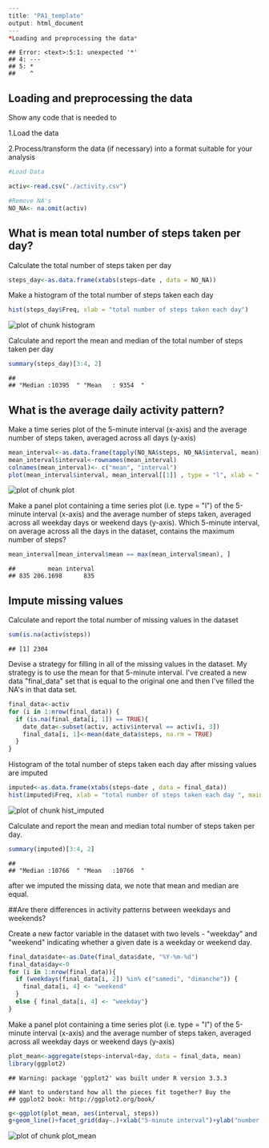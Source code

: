 

```r
---
title: "PA1_template"
output: html_document
---
*Loading and preprocessing the data*
```

```
## Error: <text>:5:1: unexpected '*'
## 4: ---
## 5: *
##    ^
```


## Loading and preprocessing the data

Show any code that is needed to

1.Load the data 

2.Process/transform the data (if necessary) into a format suitable for your analysis


```r
#Load Data

activ<-read.csv("./activity.csv")

#Remove NA's
NO_NA<- na.omit(activ)
```

## What is mean total number of steps taken per day?

Calculate the total number of steps taken per day


```r
steps_day<-as.data.frame(xtabs(steps~date , data = NO_NA))
```

Make a histogram of the total number of steps taken each day


```r
hist(steps_day$Freq, xlab = "total number of steps taken each day")
```

![plot of chunk histogram](figure/histogram-1.png)

Calculate and report the mean and median of the total number of steps taken per day


```r
summary(steps_day)[3:4, 2]
```

```
##                                     
## "Median :10395  " "Mean   : 9354  "
```

## What is the average daily activity pattern?

Make a time series plot of the 5-minute interval (x-axis) and the average number of steps taken, averaged across all days (y-axis)


```r
mean_interval<-as.data.frame(tapply(NO_NA$steps, NO_NA$interval, mean))
mean_interval$interval<-rownames(mean_interval)
colnames(mean_interval)<- c("mean", "interval")
plot(mean_interval$interval, mean_interval[[1]] , type = "l", xlab = " 5-minute interval", ylab ="average number of steps taken")
```

![plot of chunk plot](figure/plot-1.png)

Make a panel plot containing a time series plot (i.e. type = "l") of the 5-minute interval (x-axis) and the average number of steps taken, averaged across all weekday days or weekend days (y-axis).
Which 5-minute interval, on average across all the days in the dataset, contains the maximum number of steps?


```r
mean_interval[mean_interval$mean == max(mean_interval$mean), ]
```

```
##         mean interval
## 835 206.1698      835
```


## Impute missing values

Calculate and report the total number of missing values in the dataset


```r
sum(is.na(activ$steps))
```

```
## [1] 2304
```

Devise a strategy for filling in all of the missing values in the dataset. My strategy is to use the mean  for that 5-minute interval. I've created a new data "final_data" set that is equal to the original one and then I've filled the NA's in that data set.


```r
final_data<-activ
for (i in 1:nrow(final_data)) {
  if (is.na(final_data[i, 1]) == TRUE){
    date_data<-subset(activ, activ$interval == activ[i, 3])
    final_data[i, 1]<-mean(date_data$steps, na.rm = TRUE)
  }
}
```

Histogram of the total number of steps taken each day after missing values are imputed


```r
imputed<-as.data.frame(xtabs(steps~date , data = final_data))
hist(imputed$Freq, xlab = "total number of steps taken each day ", main = "Histogram of total number of steps taken each day")
```

![plot of chunk hist_imputed](figure/hist_imputed-1.png)

 Calculate and report the mean and median total number of steps taken per day.
 

```r
summary(imputed)[3:4, 2]
```

```
##                                     
## "Median :10766  " "Mean   :10766  "
```

after we imputed the missing data, we note that mean and median are equal.

##Are there differences in activity patterns between weekdays and weekends?

Create a new factor variable in the dataset with two levels - "weekday" and "weekend" indicating whether a given date is a weekday or weekend day.


```r
final_data$date<-as.Date(final_data$date, "%Y-%m-%d")
final_data$day<-0
for (i in 1:nrow(final_data)){
  if (weekdays(final_data[i, 2]) %in% c("samedi", "dimanche")) {
    final_data[i, 4] <- "weekend"
  }
  else { final_data[i, 4] <- "weekday"}
}
```

Make a panel plot containing a time series plot (i.e. type = "l") of the 5-minute interval (x-axis) and the average number of steps taken, averaged across all weekday days or weekend days (y-axis)


```r
plot_mean<-aggregate(steps~interval+day, data = final_data, mean)
library(ggplot2)
```

```
## Warning: package 'ggplot2' was built under R version 3.3.3
```

```
## Want to understand how all the pieces fit together? Buy the
## ggplot2 book: http://ggplot2.org/book/
```

```r
g<-ggplot(plot_mean, aes(interval, steps))
g+geom_line()+facet_grid(day~.)+xlab("5-minute interval")+ylab("number of steps")
```

![plot of chunk plot_mean](figure/plot_mean-1.png)
```

